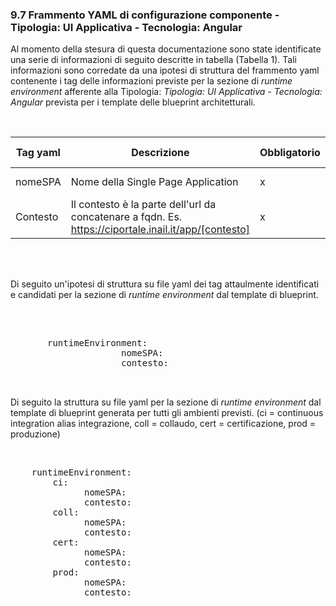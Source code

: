 ### 9.7 Frammento YAML di configurazione componente - Tipologia: UI Applicativa - Tecnologia: Angular

Al momento della stesura di questa documentazione sono state identificate una serie di informazioni di seguito descritte in tabella (Tabella 1). 
Tali informazioni sono corredate da una ipotesi di struttura del frammento yaml contenente i tag delle informazioni previste per la sezione di *runtime environment* 
afferente alla Tipologia: *Tipologia: UI Applicativa - Tecnologia: Angular* prevista per i template delle blueprint architetturali.

<br />

| Tag yaml 	| Descrizione                                                                                          	| Obbligatorio 	| Valori possibili 	|
|----------	|------------------------------------------------------------------------------------------------------	|--------------	|------------------	|
| nomeSPA  	| Nome della Single Page Application                                                                   	| x            	| [ID prodotto]    	|
| Contesto 	| Il contesto è la parte dell'url da concatenare a fqdn. Es. https://ciportale.inail.it/app/[contesto] 	| x            	| [ID prodotto]    	|

<br />
<br />

Di seguito un'ipotesi di struttura su file yaml dei tag attaulmente identificati e candidati per la sezione di *runtime environment* dal template di blueprint.  

<br />


<pre>

       runtimeEnvironment: 
                     nomeSPA:
                     contesto:


</pre>


Di seguito la struttura su file yaml per la sezione di *runtime environment* dal template di blueprint generata per tutti gli ambienti previsti. 
(ci = continuous integration alias integrazione, coll = collaudo, cert = certificazione, prod = produzione) 

<br />


<pre>
    runtimeEnvironment:
        ci:
              nomeSPA:
              contesto:
        coll:
              nomeSPA:
              contesto:
        cert:
              nomeSPA:
              contesto:
        prod:
              nomeSPA:
              contesto:

</pre>



<br />
<br />



